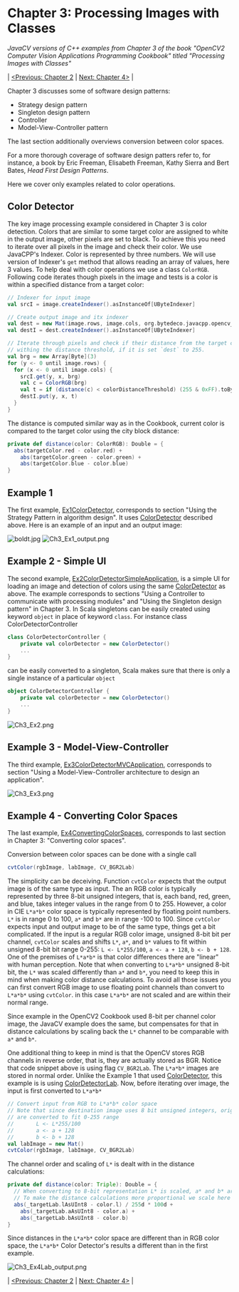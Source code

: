 Chapter 3: Processing Images with Classes
=========================================

*JavaCV versions of C++ examples from Chapter 3 of the book "OpenCV2 Computer Vision Applications Programming Cookbook" titled "Processing Images with Classes"*

| [<Previous: Chapter 2](/OpenCV2_Cookbook/src/main/scala/opencv2_cookbook/chapter02) | [Next: Chapter 4>](/OpenCV2_Cookbook/src/main/scala/opencv2_cookbook/chapter04) |


Chapter 3 discusses some of software design patterns:
 * Strategy design pattern
 * Singleton design pattern
 * Controller
 * Model-View-Controller pattern
 
The last section additionally overviews conversion between color spaces.  

For a more thorough coverage of software design patters refer to, for instance, a book by Eric Freeman, Elisabeth Freeman, Kathy Sierra and Bert Bates, *Head First Design Patterns*.

Here we cover only examples related to color operations.

Color Detector
-------------

The key image processing example considered in Chapter 3 is color detection. Colors that are similar to some target color are assigned to white in the output image, other pixels are set to black. To achieve this you need to iterate over all pixels in the image and check their color. We use JavaCPP's Indexer. Color is represented by three numbers. We will use version of Indexer's `get` method that allows reading an array of values, here 3 values. To help deal with color operations we use a class `ColorRGB`. Following code iterates though pixels in the image and tests is a color is within a specified distance from a target color:  

``` scala
// Indexer for input image
val srcI = image.createIndexer().asInstanceOf[UByteIndexer]

// Create output image and itx indexer
val dest = new Mat(image.rows, image.cols, org.bytedeco.javacpp.opencv_core.CV_8U)
val destI = dest.createIndexer().asInstanceOf[UByteIndexer]

// Iterate through pixels and check if their distance from the target color is
// withing the distance threshold, if it is set `dest` to 255.
val brg = new Array[Byte](3)
for (y <- 0 until image.rows) {
  for (x <- 0 until image.cols) {
    srcI.get(y, x, brg)
    val c = ColorRGB(brg)
    val t = if (distance(c) < colorDistanceThreshold) (255 & 0xFF).toByte else 0.toByte
    destI.put(y, x, t)
  }
}    
```

The distance is computed similar way as in the Cookbook, current color is compared to the target color using the city block distance:
``` scala
private def distance(color: ColorRGB): Double = {
  abs(targetColor.red - color.red) + 
    abs(targetColor.green - color.green) + 
    abs(targetColor.blue - color.blue)
}    
```

Example 1
---------

The first example, [Ex1ColorDetector](Ex1ColorDetector.scala), corresponds to section "Using the Strategy Pattern in algorithm design". It uses [ColorDetector](ColorDetector.scala) described above. Here is an example of an input and an output image: 

![boldt.jpg](http://bytedeco.org/javacv-examples/images/OpenCV2_Cookbook/boldt.jpg)
![Ch3_Ex1_output.png](http://bytedeco.org/javacv-examples/images/OpenCV2_Cookbook/Ch3_Ex1_output.png)

Example 2 - Simple UI
---------------------

The second example, [Ex2ColorDetectorSimpleApplication](Ex2ColorDetectorSimpleApplication.scala), is a simple UI for loading an image and detection of colors using the same [ColorDetector](ColorDetector.scala) as above. The example corresponds to sections "Using a Controller to communicate with processing modules" and "Using the Singleton design pattern" in Chapter 3. In Scala singletons can be easily created using keyword `object` in place of keyword `class`. For instance class ColorDetectorController
``` scala
class ColorDetectorController {
    private val colorDetector = new ColorDetector()
    ...
}
```
can be easily converted to a singleton, Scala makes sure that there is only a single instance of a particular `object`
``` scala
object ColorDetectorController {
    private val colorDetector = new ColorDetector()
    ...
}
```
![Ch3_Ex2.png](http://bytedeco.org/javacv-examples/images/OpenCV2_Cookbook/Ch3_Ex2.png)

Example 3 - Model-View-Controller
---------------------------------

The third example, [Ex3ColorDetectorMVCApplication](Ex3ColorDetectorMVCApplication.scala), corresponds to section "Using a Model-View-Controller architecture to design an application". 

![Ch3_Ex3.png](http://bytedeco.org/javacv-examples/images/OpenCV2_Cookbook/Ch3_Ex3.png)

Example 4 - Converting Color Spaces
-----------------------------------

The last example, [Ex4ConvertingColorSpaces](Ex4ConvertingColorSpaces.scala), corresponds to last section in Chapter 3: "Converting color spaces". 

Conversion between color spaces can be done with a single call 

``` scala
cvtColor(rgbImage, labImage, CV_BGR2Lab)   
```

The simplicity can be deceiving. Function `cvtColor` expects that the output image is of the same type as input. The an RGB color is typically represented by three 8-bit unsigned integers, that is, each band, red, green, and blue, takes integer values in the range from 0 to 255. However, a color in CIE `L*a*b*` color space is typically represented by floating point numbers. `L*` is in range 0 to 100, `a*` and `b*` are in range -100 to 100. Since `cvtColor` expects input and output image to be of the same type, things get a bit complicated. If the input is a regular RGB color image, unsigned 8-bit bit per channel, `cvtColor` scales and shifts `L*`, `a*`, and `b*` values to fit within unsigned 8-bit bit range 0-255: `L <- L*255/100`,  `a <- a + 128`, `b <- b + 128`. One of the premises of `L*a*b*` is that color differences there are "linear" with human perception. Note that when converting to `L*a*b*` unsigned 8-bit bit, the `L*` was scaled differently than `a*` and `b*`, you need to keep this in mind when making color distance calculations. To avoid all those issues you can first convert RGB image to use floating point channels than convert to `L*a*b*` using `cvtColor`. in this case `L*a*b*` are not scaled and are within their normal range.

Since example in the OpenCV2 Cookbook used 8-bit per channel color image, the JavaCV example does the same, but compensates for that in distance calculations by scaling back the `L*` channel to be comparable with `a*` and `b*`. 

One additional thing to keep in mind is that the OpenCV stores RGB channels in reverse order, that is, they are actually stored as BGR. Notice that code snippet above is using flag `CV_BGR2Lab`. The `L*a*b*` images are stored in normal order. Unlike the Example 1 that used [ColorDetector](ColorDetector.scala), this example is is using [ColorDetectorLab](ColorDetectorLab.scala). Now, before iterating over image, the input is first converted to `L*a*b*`

``` scala
// Convert input from RGB to L*a*b* color space
// Note that since destination image uses 8 bit unsigned integers, original L*a*b* values
// are converted to fit 0-255 range
//       L <- L*255/100
//       a <- a + 128
//       b <- b + 128
val labImage = new Mat()
cvtColor(rgbImage, labImage, CV_BGR2Lab)   
```

The channel order and scaling of `L*` is dealt with in the distance calculations:

``` scala
private def distance(color: Triple): Double = {
  // When converting to 8-bit representation L* is scaled, a* and b* are only shifted.
  // To make the distance calculations more proportional we scale here L* difference back.
  abs(_targetLab.lAsUInt8 - color.l) / 255d * 100d +
    abs(_targetLab.aAsUInt8 - color.a) +
    abs(_targetLab.bAsUInt8 - color.b)
}    
``` 

Since distances in the `L*a*b*` color space are different than in RGB color space, the `L*a*b*` Color Detector's results a different than in the first example.

![Ch3_Ex4Lab_output.png](http://bytedeco.org/javacv-examples/images/OpenCV2_Cookbook/Ch3_Ex4Lab_output.png)

| [<Previous: Chapter 2](/OpenCV2_Cookbook/src/main/scala/opencv2_cookbook/chapter02) | [Next: Chapter 4>](/OpenCV2_Cookbook/src/main/scala/opencv2_cookbook/chapter04) |
